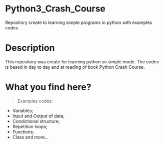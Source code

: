 # Python3_Crash_Course
Repository create to learning simple programs in python with examples codes

# Description
This repository was create for learning python so simple mode. The codes is based in day to day and at reading of book Python Crash Course.

# What you find here?
> Examples codes:
- Variables;
- Input and Output of data;
- Condictional structure;
- Repetition loops;
- Functions;
- Class and more...
